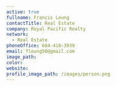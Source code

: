 ```yaml
---
active: true
fullname: Francis Leung
contactTitle: Real Estate
company: Royal Pacific Realty
network:
  - Real Estate
phoneOffice: 604-418-3939
email: fleung50@gmail.com
image_path:
color:
website:
profile_image_path: /images/person.png
---
```



